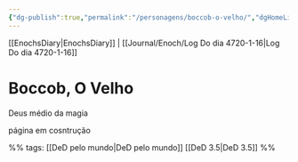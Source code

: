 ```yaml
---
{"dg-publish":true,"permalink":"/personagens/boccob-o-velho/","dgHomeLink":true,"dgPassFrontmatter":false}
---
```


[[EnochsDiary|EnochsDiary]] | [[Journal/Enoch/Log Do dia 4720-1-16|Log Do dia 4720-1-16]] 

# Boccob, O Velho
Deus médio da magia

página em cosntrução

%%
tags: [[DeD pelo mundo|DeD pelo mundo]] [[DeD 3.5|DeD 3.5]] 
%%